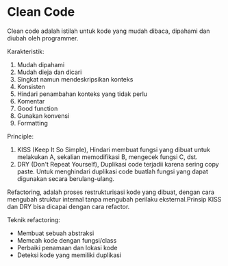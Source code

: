 # Clean Code
Clean code adalah istilah untuk kode yang mudah dibaca, dipahami dan diubah  oleh programmer. 

Karakteristik:
1. Mudah dipahami
2. Mudah dieja dan dicari
3. Singkat namun mendeskripsikan konteks
4. Konsisten
5. Hindari penambahan konteks yang tidak perlu
6. Komentar
7. Good function
8. Gunakan konvensi
9. Formatting

Principle:
1. KISS (Keep It So Simple), Hindari membuat fungsi yang dibuat untuk melakukan A, sekalian memodifikasi B, mengecek fungsi C, dst.
2. DRY (Don't Repeat Yourself), Duplikasi code terjadii karena sering copy paste. Untuk menghindari duplikasi code buatlah fungsi yang dapat digunakan secara berulang-ulang.

Refactoring, adalah proses restrukturisasi kode yang dibuat, dengan cara mengubah struktur internal tanpa mengubah perilaku eksternal.Prinsip KISS dan DRY bisa dicapai dengan cara refactor.

Teknik refactoring:

- Membuat sebuah abstraksi
- Memcah kode dengan fungsi/class
- Perbaiki penamaan dan lokasi kode
- Deteksi kode yang memiliki duplikasi